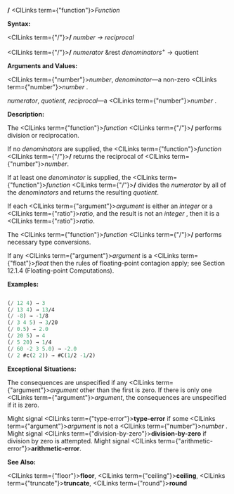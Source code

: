 **/** <ClLinks  term={"function"}><i>Function</i></ClLinks>

**Syntax:**

<ClLinks  term={"/"}><b>/</b></ClLinks> *number → reciprocal*

<ClLinks  term={"/"}><b>/</b></ClLinks> *numerator* &amp;rest *denominators*<sup>+</sup> → quotient

**Arguments and Values:**

<ClLinks  term={"number"}><i>number</i></ClLinks>, *denominator*—a non-zero <ClLinks  term={"number"}><i>number</i></ClLinks> .

*numerator*, *quotient*, *reciprocal*—a <ClLinks  term={"number"}><i>number</i></ClLinks> .

**Description:**

The <ClLinks  term={"function"}><i>function</i></ClLinks> <ClLinks  term={"/"}><b>/</b></ClLinks> performs division or reciprocation.

If no *denominators* are supplied, the <ClLinks  term={"function"}><i>function</i></ClLinks> <ClLinks  term={"/"}><b>/</b></ClLinks> returns the reciprocal of <ClLinks  term={"number"}><i>number</i></ClLinks>.

If at least one *denominator* is supplied, the <ClLinks  term={"function"}><i>function</i></ClLinks> <ClLinks  term={"/"}><b>/</b></ClLinks> divides the *numerator* by all of the *denominators* and returns the resulting *quotient*.

If each <ClLinks  term={"argument"}><i>argument</i></ClLinks> is either an *integer* or a <ClLinks  term={"ratio"}><i>ratio</i></ClLinks>, and the result is not an *integer* , then it is a <ClLinks  term={"ratio"}><i>ratio</i></ClLinks>.

The <ClLinks  term={"function"}><i>function</i></ClLinks> <ClLinks  term={"/"}><b>/</b></ClLinks> performs necessary type conversions.

If any <ClLinks  term={"argument"}><i>argument</i></ClLinks> is a <ClLinks  term={"float"}><i>float</i></ClLinks> then the rules of floating-point contagion apply; see Section 12.1.4 (Floating-point Computations).

**Examples:**

```lisp

(/ 12 4) → 3 
(/ 13 4) → 13/4 
(/ -8) → -1/8 
(/ 3 4 5) → 3/20 
(/ 0.5) → 2.0 
(/ 20 5) → 4 
(/ 5 20) → 1/4 
(/ 60 -2 3 5.0) → -2.0 
(/ 2 #c(2 2)) → #C(1/2 -1/2) 
```

**Exceptional Situations:**

The consequences are unspecified if any <ClLinks  term={"argument"}><i>argument</i></ClLinks> other than the first is zero. If there is only one <ClLinks  term={"argument"}><i>argument</i></ClLinks>, the consequences are unspecified if it is zero.

Might signal <ClLinks  term={"type-error"}><b>type-error</b></ClLinks> if some <ClLinks  term={"argument"}><i>argument</i></ClLinks> is not a <ClLinks  term={"number"}><i>number</i></ClLinks> . Might signal <ClLinks  term={"division-by-zero"}><b>division-by-zero</b></ClLinks> if division by zero is attempted. Might signal <ClLinks  term={"arithmetic-error"}><b>arithmetic-error</b></ClLinks>.

**See Also:**

<ClLinks  term={"floor"}><b>floor</b></ClLinks>, <ClLinks  term={"ceiling"}><b>ceiling</b></ClLinks>, <ClLinks  term={"truncate"}><b>truncate</b></ClLinks>, <ClLinks  term={"round"}><b>round</b></ClLinks>
